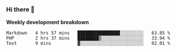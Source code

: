 ### Hi there 👋


**Weekly development breakdown**

<!--START_SECTION:waka-->
```text
Markdown   4 hrs 57 mins   ████████████████░░░░░░░░░   63.85 % 
PHP        2 hrs 37 mins   ████████▒░░░░░░░░░░░░░░░░   33.94 % 
Text       9 mins          ▓░░░░░░░░░░░░░░░░░░░░░░░░   02.01 % 
```
<!--END_SECTION:waka-->
